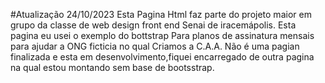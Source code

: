 #Atualização 24/10/2023
Esta Pagina Html faz parte do projeto maior em grupo da classe de web design front end Senai de iracemápolis.
Esta pagina eu usei o exemplo do bottstrap Para planos de assinatura mensais para ajudar a ONG ficticia no qual Criamos a C.A.A.
Não é uma pagian finalizada e esta em desenvolvimento,fiquei encarregado de outra pagina na qual estou montando sem base de bootsstrap.
